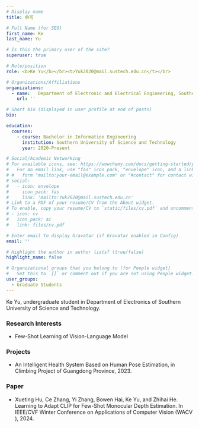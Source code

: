 ```yaml
---
# Display name
title: 余可

# Full Name (for SEO)
first_name: Ke
last_name: Yu

# Is this the primary user of the site?
superuser: true

# Role/position
role: <b>Ke Yu</b></br><t>Yuk2020@mail.sustech.edu.cn</t></br>

# Organizations/Affiliations
organizations:
  - name:   Department of Electronic and Electrical Engineering, Southern University of Science and Technology
    url: ''

# Short bio (displayed in user profile at end of posts)
bio:

education:
  courses:
    - course: Bachelor in Information Engineering
      institution: Southern University of Science and Technology
      year: 2020-Present

# Social/Academic Networking
# For available icons, see: https://wowchemy.com/docs/getting-started/page-builder/#icons
#   For an email link, use "fas" icon pack, "envelope" icon, and a link in the
# #   form "mailto:your-email@example.com" or "#contact" for contact widget.
# social:
#   - icon: envelope
#     icon_pack: fas
#     link: 'mailto:Yuk2020@mail.sustech.edu.cn'
# Link to a PDF of your resume/CV from the About widget.
# To enable, copy your resume/CV to `static/files/cv.pdf` and uncomment the lines below.
# - icon: cv
#   icon_pack: ai
#   link: files/cv.pdf

# Enter email to display Gravatar (if Gravatar enabled in Config)
email: ''

# Highlight the author in author lists? (true/false)
highlight_name: false

# Organizational groups that you belong to (for People widget)
#   Set this to `[]` or comment out if you are not using People widget.
user_groups:
  - Graduate Students
---
```


Ke Yu, undergraduate student in Department of Electronics of Southern University of Science and Technology.

### **Research Interests**
* Few-Shot Learning of Vision-Language Model

### **Projects**
* An Intelligent Health System Based on Human Pose Estimation, in Climbing Project of Guangdong Province, 2023.

### **Paper**
*	Xueting Hu, Ce Zhang, Yi Zhang, Bowen Hai, Ke Yu, and Zhihai He. Learning to Adapt CLIP for Few-Shot Monocular Depth Estimation. In IEEE/CVF Winter Conference on Applications of Computer Vision (WACV ), 2024.